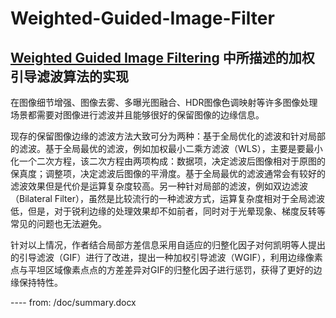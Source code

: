 # Weighted-Guided-Image-Filter

## [Weighted Guided Image Filtering](http://ieeexplore.ieee.org/document/6957555/?reload=true) 中所描述的加权引导滤波算法的实现

在图像细节增强、图像去雾、多曝光图融合、HDR图像色调映射等许多图像处理场景都需要对图像进行滤波并且能够很好的保留图像的边缘信息。

现存的保留图像边缘的滤波方法大致可分为两种：基于全局优化的滤波和针对局部的滤波。基于全局最优的滤波，例如加权最小二乘方滤波（WLS），主要是要最小化一个二次方程，该二次方程由两项构成：数据项，决定滤波后图像相对于原图的保真度；调整项，决定滤波后图像的平滑度。基于全局最优的滤波通常会有较好的滤波效果但是代价是运算复杂度较高。另一种针对局部的滤波，例如双边滤波（Bilateral Filter），虽然是比较流行的一种滤波方式，运算复杂度相对于全局滤波低，但是，对于锐利边缘的处理效果却不如前者，同时对于光晕现象、梯度反转等常见的问题也无法避免。

针对以上情况，作者结合局部方差信息采用自适应的归整化因子对何凯明等人提出的引导滤波（GIF）进行了改进，提出一种加权引导滤波（WGIF），利用边缘像素点与平坦区域像素点点的方差差异对GIF的归整化因子进行惩罚，获得了更好的边缘保持特性。

---- from: /doc/summary.docx
